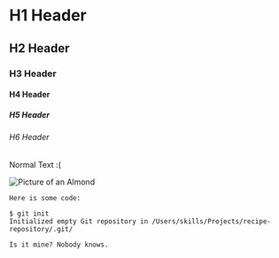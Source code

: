# H1 Header
## H2 Header
### H3 Header
#### H4 Header
##### H5 Header
###### H6 Header

Normal Text :( 

![Picture of an Almond](https://user-images.githubusercontent.com/112984848/188941935-a9dbe331-08ad-4622-8b86-df2d9e1c4a6d.jpg)

```
Here is some code:

$ git init
Initialized empty Git repository in /Users/skills/Projects/recipe-repository/.git/

Is it mine? Nobody knows.
```
